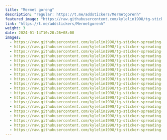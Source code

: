 ```yaml
---
title: "Mermet goreng"
description: "regular: https://t.me/addstickers/Mermetgorenh"
featured_image: "https://raw.githubusercontent.com/kylelin1998/tg-sticker-spreading-worldwide-images/main/img/a3ad8c1e-443c-485c-911f-e100e4d216e8.jpg"
link: "https://t.me/addstickers/Mermetgorenh"
weight: 3
date: 2024-01-14T10:20:26+08:00
images:
  - https://raw.githubusercontent.com/kylelin1998/tg-sticker-spreading-worldwide-images/main/img/a3ad8c1e-443c-485c-911f-e100e4d216e8.jpg
  - https://raw.githubusercontent.com/kylelin1998/tg-sticker-spreading-worldwide-images/main/img/23c62acf-0a5e-46b7-aee8-3595ceb5008c.jpg
  - https://raw.githubusercontent.com/kylelin1998/tg-sticker-spreading-worldwide-images/main/img/e54b8a27-6c5d-438b-9de1-2f325b588d93.jpg
  - https://raw.githubusercontent.com/kylelin1998/tg-sticker-spreading-worldwide-images/main/img/3b7ea2f0-4c10-466b-96c8-4511bd274ab5.jpg
  - https://raw.githubusercontent.com/kylelin1998/tg-sticker-spreading-worldwide-images/main/img/8013f878-9a74-43bc-91e6-bae2970e2d79.jpg
  - https://raw.githubusercontent.com/kylelin1998/tg-sticker-spreading-worldwide-images/main/img/f05878e7-3a10-4e40-9ce1-1718aff8c717.jpg
  - https://raw.githubusercontent.com/kylelin1998/tg-sticker-spreading-worldwide-images/main/img/96f78e25-1774-41ec-b6d4-8e0a913f59fd.jpg
  - https://raw.githubusercontent.com/kylelin1998/tg-sticker-spreading-worldwide-images/main/img/d615642a-52cd-4cdf-bf53-b24f77eb455f.jpg
  - https://raw.githubusercontent.com/kylelin1998/tg-sticker-spreading-worldwide-images/main/img/de9059b7-3fb8-4aa8-ad23-9313bd6f25e3.jpg
  - https://raw.githubusercontent.com/kylelin1998/tg-sticker-spreading-worldwide-images/main/img/8b429cfe-7911-4e6e-a1e5-2d25bef0e8d7.jpg
  - https://raw.githubusercontent.com/kylelin1998/tg-sticker-spreading-worldwide-images/main/img/de3934e2-d257-496f-b517-f537299b6567.jpg
  - https://raw.githubusercontent.com/kylelin1998/tg-sticker-spreading-worldwide-images/main/img/738e0d53-09c4-44c7-9ab9-c27aeff0c5d9.jpg
  - https://raw.githubusercontent.com/kylelin1998/tg-sticker-spreading-worldwide-images/main/img/2ac6f1db-4581-4a3d-8f72-d5206aea6431.jpg
  - https://raw.githubusercontent.com/kylelin1998/tg-sticker-spreading-worldwide-images/main/img/4a868fdb-5042-412c-999a-ef6c2b3b7531.jpg
  - https://raw.githubusercontent.com/kylelin1998/tg-sticker-spreading-worldwide-images/main/img/4c24368e-7f74-4911-a9a8-2f8d2fe080f7.jpg
  - https://raw.githubusercontent.com/kylelin1998/tg-sticker-spreading-worldwide-images/main/img/9aa5ba9c-06ce-46a3-a289-6514c954eba5.jpg
  - https://raw.githubusercontent.com/kylelin1998/tg-sticker-spreading-worldwide-images/main/img/b5285447-1fa2-487e-af95-555c4fd63d55.jpg
  - https://raw.githubusercontent.com/kylelin1998/tg-sticker-spreading-worldwide-images/main/img/bb84f9ba-407c-401f-a09d-2bc7301fc35e.jpg
  - https://raw.githubusercontent.com/kylelin1998/tg-sticker-spreading-worldwide-images/main/img/af2a88b6-29d4-4764-9542-a831285d6e95.jpg
  - https://raw.githubusercontent.com/kylelin1998/tg-sticker-spreading-worldwide-images/main/img/b025d05b-8ad2-4ae0-8e17-480701d8f7bd.jpg
---
```

